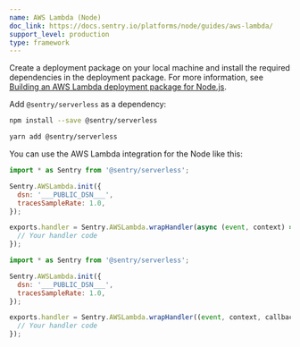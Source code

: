 ```yaml
---
name: AWS Lambda (Node)
doc_link: https://docs.sentry.io/platforms/node/guides/aws-lambda/
support_level: production
type: framework
---
```


Create a deployment package on your local machine and install the required dependencies in the deployment package. For more information, see [Building an AWS Lambda deployment package for Node.js](https://aws.amazon.com/premiumsupport/knowledge-center/lambda-deployment-package-nodejs/).

Add `@sentry/serverless` as a dependency:

```bash {tabTitle:npm}
npm install --save @sentry/serverless
```

```bash {tabTitle:Yarn}
yarn add @sentry/serverless
```

You can use the AWS Lambda integration for the Node like this:
```javascript {tabTitle:async}
import * as Sentry from '@sentry/serverless';

Sentry.AWSLambda.init({
  dsn: '___PUBLIC_DSN___',
  tracesSampleRate: 1.0,
});

exports.handler = Sentry.AWSLambda.wrapHandler(async (event, context) => {
  // Your handler code
});
```

```javascript {tabTitle:sync}
import * as Sentry from '@sentry/serverless';

Sentry.AWSLambda.init({
  dsn: '___PUBLIC_DSN___',
  tracesSampleRate: 1.0,
});

exports.handler = Sentry.AWSLambda.wrapHandler((event, context, callback) => {
  // Your handler code
});
```
